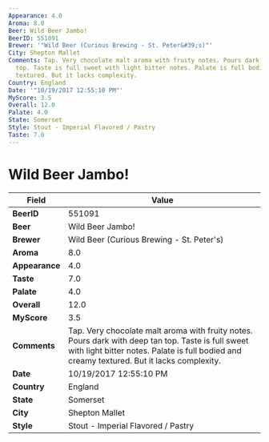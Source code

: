 ```yaml
---
Appearance: 4.0
Aroma: 8.0
Beer: Wild Beer Jambo!
BeerID: 551091
Brewer: '"Wild Beer (Curious Brewing - St. Peter&#39;s)"'
City: Shepton Mallet
Comments: Tap. Very chocolate malt aroma with fruity notes. Pours dark with deep tan
  top. Taste is full sweet with light bitter notes. Palate is full bodied and creamy
  textured. But it lacks complexity.
Country: England
Date: '"10/19/2017 12:55:10 PM"'
MyScore: 3.5
Overall: 12.0
Palate: 4.0
State: Somerset
Style: Stout - Imperial Flavored / Pastry
Taste: 7.0
---
```


# Wild Beer Jambo!

| Field         | Value |
|---------------|-------|
| **BeerID** | 551091 |
| **Beer** | Wild Beer Jambo! |
| **Brewer** | Wild Beer (Curious Brewing - St. Peter&#39;s) |
| **Aroma** | 8.0 |
| **Appearance** | 4.0 |
| **Taste** | 7.0 |
| **Palate** | 4.0 |
| **Overall** | 12.0 |
| **MyScore** | 3.5 |
| **Comments** | Tap. Very chocolate malt aroma with fruity notes. Pours dark with deep tan top. Taste is full sweet with light bitter notes. Palate is full bodied and creamy textured. But it lacks complexity. |
| **Date** | 10/19/2017 12:55:10 PM |
| **Country** | England |
| **State** | Somerset |
| **City** | Shepton Mallet |
| **Style** | Stout - Imperial Flavored / Pastry |
